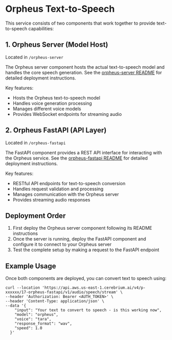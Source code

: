# Orpheus Text-to-Speech

This service consists of two components that work together to provide text-to-speech capabilities:

## 1. Orpheus Server (Model Host)

Located in `/orpheus-server`

The Orpheus server component hosts the actual text-to-speech model and handles the core speech generation. See the [orpheus-server README](./orpheus-server/README.md) for detailed deployment instructions.

Key features:

- Hosts the Orpheus text-to-speech model
- Handles voice generation processing
- Manages different voice models
- Provides WebSocket endpoints for streaming audio

## 2. Orpheus FastAPI (API Layer)

Located in `/orpheus-fastapi`

The FastAPI component provides a REST API interface for interacting with the Orpheus service. See the [orpheus-fastapi README](./orpheus-fastapi/CEREBRIUM_README.md) for detailed deployment instructions.

Key features:

- RESTful API endpoints for text-to-speech conversion
- Handles request validation and processing
- Manages communication with the Orpheus server
- Provides streaming audio responses

## Deployment Order

1. First deploy the Orpheus server component following its README instructions
2. Once the server is running, deploy the FastAPI component and configure it to connect to your Orpheus server
3. Test the complete setup by making a request to the FastAPI endpoint

## Example Usage

Once both components are deployed, you can convert text to speech using:

```
curl --location 'https://api.aws.us-east-1.cerebrium.ai/v4/p-xxxxxx/17-orpheus-fastapi/v1/audio/speech/stream' \
--header 'Authorization: Bearer <AUTH_TOKEN>' \
--header 'Content-Type: application/json' \
--data '{
    "input": "Your text to convert to speech - is this working now",
    "model": "orpheus",
    "voice": "tara",
    "response_format": "wav",
    "speed": 1.0
  }'
```

